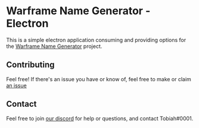 # Warframe Name Generator - Electron

This is a simple electron application consuming and providing options for the [Warframe Name Generator](https://github.com/wfcd/warframe-name-generator) project.

## Contributing

Feel free! If there's an issue you have or know of, feel free to make or claim [an issue](https://github.com/wfcd/wfcd-name-forge/issues)

## Contact

Feel free to join [our discord](https://discord.gg/jGZxH9f) for help or questions, and contact Tobiah#0001.
